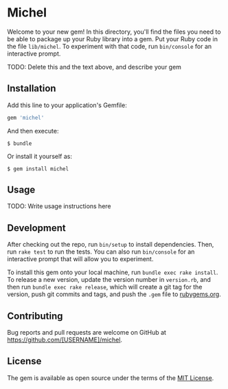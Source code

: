 # Michel

Welcome to your new gem! In this directory, you'll find the files you need to be able to package up your Ruby library into a gem. Put your Ruby code in the file `lib/michel`. To experiment with that code, run `bin/console` for an interactive prompt.

TODO: Delete this and the text above, and describe your gem

## Installation

Add this line to your application's Gemfile:

```ruby
gem 'michel'
```

And then execute:

    $ bundle

Or install it yourself as:

    $ gem install michel

## Usage

TODO: Write usage instructions here

## Development

After checking out the repo, run `bin/setup` to install dependencies. Then, run `rake test` to run the tests. You can also run `bin/console` for an interactive prompt that will allow you to experiment.

To install this gem onto your local machine, run `bundle exec rake install`. To release a new version, update the version number in `version.rb`, and then run `bundle exec rake release`, which will create a git tag for the version, push git commits and tags, and push the `.gem` file to [rubygems.org](https://rubygems.org).

## Contributing

Bug reports and pull requests are welcome on GitHub at https://github.com/[USERNAME]/michel.

## License

The gem is available as open source under the terms of the [MIT License](http://opensource.org/licenses/MIT).
